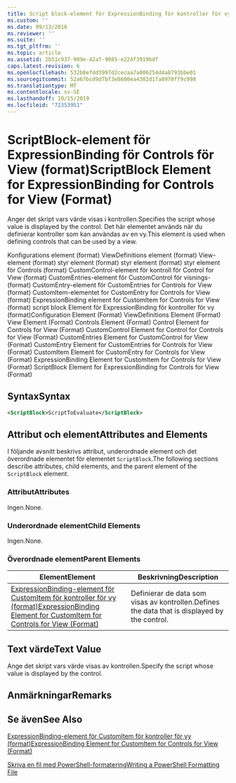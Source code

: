 ```yaml
---
title: Script block-element för ExpressionBinding för kontroller för vy (format) | Microsoft Docs
ms.custom: ''
ms.date: 09/13/2016
ms.reviewer: ''
ms.suite: ''
ms.tgt_pltfrm: ''
ms.topic: article
ms.assetid: 2b51c937-909e-42af-9085-e224f3919bdf
caps.latest.revision: 6
ms.openlocfilehash: 532b8efdd3997d2cecaa7a006254d4a8793bbe01
ms.sourcegitcommit: 52a67bcd9d7bf3e8600ea4302d1fa8970ff9c998
ms.translationtype: MT
ms.contentlocale: sv-SE
ms.lasthandoff: 10/15/2019
ms.locfileid: "72353951"
---
```

# <a name="scriptblock-element-for-expressionbinding-for-controls-for-view-format"></a><span data-ttu-id="1b37a-102">ScriptBlock-element för ExpressionBinding för Controls för View (format)</span><span class="sxs-lookup"><span data-stu-id="1b37a-102">ScriptBlock Element for ExpressionBinding for Controls for View (Format)</span></span>

<span data-ttu-id="1b37a-103">Anger det skript vars värde visas i kontrollen.</span><span class="sxs-lookup"><span data-stu-id="1b37a-103">Specifies the script whose value is displayed by the control.</span></span> <span data-ttu-id="1b37a-104">Det här elementet används när du definierar kontroller som kan användas av en vy.</span><span class="sxs-lookup"><span data-stu-id="1b37a-104">This element is used when defining controls that can be used by a view.</span></span>

<span data-ttu-id="1b37a-105">Konfigurations element (format) ViewDefinitions element (format) View-element (format) styr element (format) styr element (format) styr element för Controls (format) CustomControl-element för kontroll för Control for View (format) CustomEntries-element för CustomControl för visnings-(format) CustomEntry-element för CustomEntries for Controls for View (format) CustomItem-elementet for CustomEntry for Controls for View (format) ExpressionBinding element for CustomItem for Controls for View (format) script block Element för ExpressionBinding för kontroller för vy (format)</span><span class="sxs-lookup"><span data-stu-id="1b37a-105">Configuration Element (Format) ViewDefinitions Element (Format) View Element (Format) Controls Element (Format) Control Element for Controls for View (Format) CustomControl Element for Control for Controls for View (Format) CustomEntries Element for CustomControl for View (Format) CustomEntry Element for CustomEntries for Controls for View (Format) CustomItem Element for CustomEntry for Controls for View (Format) ExpressionBinding Element for CustomItem for Controls for View (Format) ScriptBlock Element for ExpressionBinding for Controls for View (Format)</span></span>

## <a name="syntax"></a><span data-ttu-id="1b37a-106">Syntax</span><span class="sxs-lookup"><span data-stu-id="1b37a-106">Syntax</span></span>

```xml
<ScriptBlock>ScriptToEvaluate</ScriptBlock>
```

## <a name="attributes-and-elements"></a><span data-ttu-id="1b37a-107">Attribut och element</span><span class="sxs-lookup"><span data-stu-id="1b37a-107">Attributes and Elements</span></span>

<span data-ttu-id="1b37a-108">I följande avsnitt beskrivs attribut, underordnade element och det överordnade elementet för elementet `ScriptBlock`.</span><span class="sxs-lookup"><span data-stu-id="1b37a-108">The following sections describe attributes, child elements, and the parent element of the `ScriptBlock` element.</span></span>

### <a name="attributes"></a><span data-ttu-id="1b37a-109">Attribut</span><span class="sxs-lookup"><span data-stu-id="1b37a-109">Attributes</span></span>

<span data-ttu-id="1b37a-110">Ingen.</span><span class="sxs-lookup"><span data-stu-id="1b37a-110">None.</span></span>

### <a name="child-elements"></a><span data-ttu-id="1b37a-111">Underordnade element</span><span class="sxs-lookup"><span data-stu-id="1b37a-111">Child Elements</span></span>

<span data-ttu-id="1b37a-112">Ingen.</span><span class="sxs-lookup"><span data-stu-id="1b37a-112">None.</span></span>

### <a name="parent-elements"></a><span data-ttu-id="1b37a-113">Överordnade element</span><span class="sxs-lookup"><span data-stu-id="1b37a-113">Parent Elements</span></span>

|<span data-ttu-id="1b37a-114">Element</span><span class="sxs-lookup"><span data-stu-id="1b37a-114">Element</span></span>|<span data-ttu-id="1b37a-115">Beskrivning</span><span class="sxs-lookup"><span data-stu-id="1b37a-115">Description</span></span>|
|-------------|-----------------|
|[<span data-ttu-id="1b37a-116">ExpressionBinding-element för CustomItem för kontroller för vy (format)</span><span class="sxs-lookup"><span data-stu-id="1b37a-116">ExpressionBinding Element for CustomItem for Controls for View (Format)</span></span>](./expressionbinding-element-for-customitem-for-controls-for-view-format.md)|<span data-ttu-id="1b37a-117">Definierar de data som visas av kontrollen.</span><span class="sxs-lookup"><span data-stu-id="1b37a-117">Defines the data that is displayed by the control.</span></span>|

## <a name="text-value"></a><span data-ttu-id="1b37a-118">Text värde</span><span class="sxs-lookup"><span data-stu-id="1b37a-118">Text Value</span></span>

<span data-ttu-id="1b37a-119">Ange det skript vars värde visas av kontrollen.</span><span class="sxs-lookup"><span data-stu-id="1b37a-119">Specify the script whose value is displayed by the control.</span></span>

## <a name="remarks"></a><span data-ttu-id="1b37a-120">Anmärkningar</span><span class="sxs-lookup"><span data-stu-id="1b37a-120">Remarks</span></span>

## <a name="see-also"></a><span data-ttu-id="1b37a-121">Se även</span><span class="sxs-lookup"><span data-stu-id="1b37a-121">See Also</span></span>

[<span data-ttu-id="1b37a-122">ExpressionBinding-element för CustomItem för kontroller för vy (format)</span><span class="sxs-lookup"><span data-stu-id="1b37a-122">ExpressionBinding Element for CustomItem for Controls for View (Format)</span></span>](./expressionbinding-element-for-customitem-for-controls-for-view-format.md)

[<span data-ttu-id="1b37a-123">Skriva en fil med PowerShell-formatering</span><span class="sxs-lookup"><span data-stu-id="1b37a-123">Writing a PowerShell Formatting File</span></span>](./writing-a-powershell-formatting-file.md)
